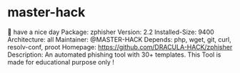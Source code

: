 # master-hack
🔰 have a nice day
Package: zphisher
Version: 2.2
Installed-Size: 9400
Architecture: all
Maintainer: @MASTER-HACK
Depends: php, wget, git, curl, resolv-conf, proot
Homepage: https://github.com/DRACULA-HACK/zphisher
Description: An automated phishing tool with 30+ templates. This Tool is made for educational purpose only !
